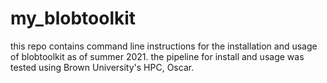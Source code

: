 # my_blobtoolkit

this repo contains command line instructions for the installation and usage of blobtoolkit as of summer 2021. the pipeline for install and usage was tested using Brown University's HPC, Oscar.




